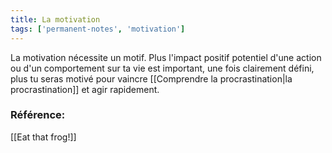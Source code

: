 ```yaml
---
title: La motivation
tags: ['permanent-notes', 'motivation']
---
```


La motivation nécessite un motif. Plus l'impact positif potentiel d'une action ou d'un comportement sur ta vie est important, une fois clairement défini, plus tu seras motivé pour vaincre [[Comprendre la procrastination|la procrastination]] et agir rapidement.

### Référence:
[[Eat that frog!]]
